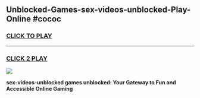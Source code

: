 
## Unblocked-Games-sex-videos-unblocked-Play-Online #cococ
<h3>
<a href="https://news.freeplayer.one?title=sex-videos-unblocked&ref=3">CLICK TO PLAY</a></h3>
<hr>

<h3>
<a href="https://news.freeplayer.one?title=sex-videos-unblocked&ref=3">CLICK 2 PLAY</a>
  
</h3>

<a href="https://news.freeplayer.one?title=sex-videos-unblocked&ref=3"><img src="https://clearcache.store/games.png"></a>


**sex-videos-unblocked games unblocked: Your Gateway to Fun and Accessible Online Gaming**
